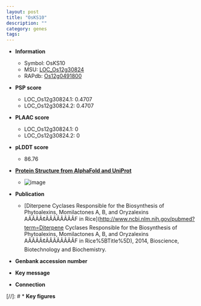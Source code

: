 ```yaml
---
layout: post
title: "OsKS10"
description: ""
category: genes
tags: 
---
```


* **Information**  
    + Symbol: OsKS10  
    + MSU: [LOC_Os12g30824](http://rice.plantbiology.msu.edu/cgi-bin/ORF_infopage.cgi?orf=LOC_Os12g30824)  
    + RAPdb: [Os12g0491800](http://rapdb.dna.affrc.go.jp/viewer/gbrowse_details/irgsp1?name=Os12g0491800)  

* **PSP score**  
    + LOC_Os12g30824.1: 0.4707 
    + LOC_Os12g30824.2: 0.4707 

* **PLAAC score**  
    + LOC_Os12g30824.1: 0 
    + LOC_Os12g30824.2: 0 

* **pLDDT score**
    + 86.76

* **[Protein Structure from AlphaFold and UniProt](https://www.uniprot.org/uniprotkb/Q2QQJ5/entry#structure)**
    + ![image](https://ricepsp.github.io/images/Q2/AF-Q2QQJ5-F1.png)

* **Publication**  
    + [Diterpene Cyclases Responsible for the Biosynthesis of Phytoalexins, Momilactones A, B, and Oryzalexins AÃÂÃÂ¢ÃÂÃÂÃÂÃÂF in Rice](http://www.ncbi.nlm.nih.gov/pubmed?term=Diterpene Cyclases Responsible for the Biosynthesis of Phytoalexins, Momilactones A, B, and Oryzalexins AÃÂÃÂ¢ÃÂÃÂÃÂÃÂF in Rice%5BTitle%5D), 2014, Bioscience, Biotechnology and Biochemistry.

* **Genbank accession number**  

* **Key message**  

* **Connection**  

[//]: # * **Key figures**  


